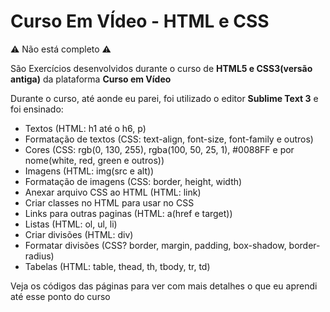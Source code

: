 # Curso Em VÍdeo - HTML e CSS

:warning: Não está completo :warning:

São Exercícios desenvolvidos durante o curso de **HTML5 e CSS3(versão antiga)** da plataforma **Curso em Vídeo**

Durante o curso, até aonde eu parei, foi utilizado o editor **Sublime Text 3** e foi ensinado:
* Textos (HTML: h1 até o h6, p)
* Formatação de textos (CSS: text-align, font-size, font-family e outros)
* Cores (CSS: rgb(0, 130, 255), rgba(100, 50, 25, 1), #0088FF e por nome(white, red, green e outros))
* Imagens (HTML: img(src e alt))
* Formatação de imagens (CSS: border, height, width)
* Anexar arquivo CSS ao HTML (HTML: link)
* Criar classes no HTML para usar no CSS
* Links para outras paginas (HTML: a(href e target))
* Listas (HTML: ol, ul, li)
* Criar divisões (HTML: div)
* Formatar divisões (CSS? border, margin, padding, box-shadow, border-radius)
* Tabelas (HTML: table, thead, th, tbody, tr, td)

Veja os códigos das páginas para ver com mais detalhes o que eu aprendi até esse ponto do curso
